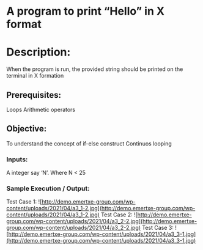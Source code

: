 # A program to print “Hello” in X format
# Description:

When the program is run, the provided string should be printed on the terminal in X formation

## Prerequisites:
Loops
Arithmetic operators

## Objective:
To understand the concept of
if-else construct
Continuos looping

### Inputs:
A integer say ‘N’. Where N < 25

### Sample Execution / Output:
Test Case 1: ![http://demo.emertxe-group.com/wp-content/uploads/2021/04/a3_1-2.jpg](http://demo.emertxe-group.com/wp-content/uploads/2021/04/a3_1-2.jpg)
Test Case 2: ![http://demo.emertxe-group.com/wp-content/uploads/2021/04/a3_2-2.jpg](http://demo.emertxe-group.com/wp-content/uploads/2021/04/a3_2-2.jpg)
Test Case 3: ![http://demo.emertxe-group.com/wp-content/uploads/2021/04/a3_3-1.jpg](http://demo.emertxe-group.com/wp-content/uploads/2021/04/a3_3-1.jpg)
